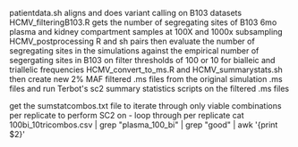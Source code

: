  patientdata.sh aligns and does variant calling on B103 datasets
 HCMV_filteringB103.R gets the number of segregating sites of B103 6mo plasma and kidney compartment samples at 100X and 1000x subsampling 
 HCMV_postprocessing R and sh pairs then evaluate the number of segregating sites in the simulations against the empirical number of segergating sites in B103 on filter thresholds of 100 or 10 for bialleic and triallelic frequencies
 HCMV_convert_to_ms.R and HCMV_summarystats.sh then create new 2% MAF filtered .ms files from the original simulation .ms files and run Terbot's sc2 summary statistics scripts on the filtered .ms files


 get the sumstatcombos.txt file to iterate through only viable combinations per replicate to perform SC2 on - loop through per replicate
 cat 100bi_10tricombos.csv | grep "plasma_100_bi" | grep "good" | awk '{print $2}'
 
